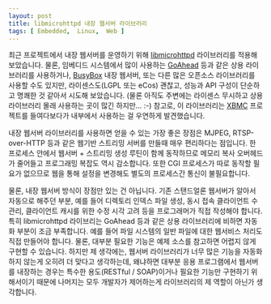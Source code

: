 ```yaml
---
layout: post
title: libmicrohttpd 내장 웹서버 라이브러리
tags: [ Embedded,  Linux,  Web ]
---
```


최근 프로젝트에서 내장 웹서버를 운영하기 위해 [libmicrohttpd](http://www.gnu.org/software/libmicrohttpd/) 라이브러리를 적용해 보았습니다. 물론, 임베디드 시스템에서 많이 사용하는 [GoAhead](http://www.goahead.com/) 등과 같은 상용 라이브러리를 사용하거나, [BusyBox](http://www.busybox.net/) 내장 웹서버, 또는 다른 많은 오픈소스 라이브러리를 사용할 수도 있지만, 라이센스도(LGPL 또는 eCos) 괜찮고, 성능과 API 구성이 단순하고 명쾌한 것 같아서 시도해 보았습니다. (물론 아직도 주변에는 라이센스 무시하고 상용 라이브러리 몰래 사용하는 곳이 많긴 하지만... :-) 참고로, 이 라이브러리는 [XBMC](http://xbmc.org/) 프로젝트를 들여다보다가 내부에서 사용하는 걸 우연하게 발견했습니다.

내장 웹서버 라이브러리를 사용하면 얻을 수 있는 가장 좋은 장점은 MJPEG, RTSP-over-HTTP 등과 같은 웹기반 스트리밍 서버를 만들때 매우 편리하다는 점입니다. 한 프로세스 안에서 웹서버 + 스트리밍 생성 루틴이 함께 동작하므로 메모리 복사 오버헤드가 줄어들고 프로그래밍 복잡도 역시 감소합니다. 또한 CGI 프로세스가 따로 동작할 필요가 없으므로 웹을 통해 설정을 변경해도 별도의 프로세스간 통신이 불필요합니다.

물론, 내장 웹서버 방식이 장점만 있는 건 아닙니다. 기존 스탠드얼론 웹서버가 알아서 자동으로 해주던 부분, 예를 들어 디렉토리 인덱스 파일 생성, 동시 접속 클라이언트 수 관리, 클라이언트 캐시를 위한 수정 시각 고려 등을 프로그래머가 직접 작성해야 합니다. 특히 libmicrohttpd 라이브리는 GoAhead 등과 같은 상용 라이브러리에 비하면 자동화 부분이 조금 부족합니다. 예를 들어 파일 시스템의 일반 파일에 대한 웹서비스 처리도 직접 만들어야 합니다. 물론, 대부분 필요한 기능은 예제 소스를 참고하면 어렵지 않게 구현할 수 있습니다. 하지만 제 생각에는, 웹서버 라이브러리가 너무 많은 기능을 자동화하지 않는게 오히려 더 맞다고 생각하는데, 왜냐하면 대부분 응용 프로그램에서 웹서버를 내장하는 경우는 특수한 용도(RESTful / SOAP)이거나 필요한 기능만 구현하기 위해서이기 때문에 나머지는 모두 개발자가 제어하는게 라이브러리의 제 역할이 아닌가 생각합니다.
